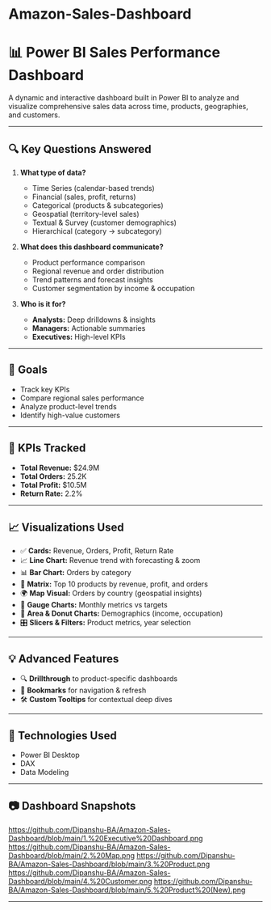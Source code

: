 # Amazon-Sales-Dashboard
# 📊 Power BI Sales Performance Dashboard

A dynamic and interactive dashboard built in Power BI to analyze and visualize comprehensive sales data across time, products, geographies, and customers.

---

## 🔍 Key Questions Answered

1. **What type of data?**  
   - Time Series (calendar-based trends)  
   - Financial (sales, profit, returns)  
   - Categorical (products & subcategories)  
   - Geospatial (territory-level sales)  
   - Textual & Survey (customer demographics)  
   - Hierarchical (category → subcategory)

2. **What does this dashboard communicate?**  
   - Product performance comparison  
   - Regional revenue and order distribution  
   - Trend patterns and forecast insights  
   - Customer segmentation by income & occupation

3. **Who is it for?**  
   - **Analysts:** Deep drilldowns & insights  
   - **Managers:** Actionable summaries  
   - **Executives:** High-level KPIs

---

## 🎯 Goals

- Track key KPIs
- Compare regional sales performance
- Analyze product-level trends
- Identify high-value customers

---

## 📌 KPIs Tracked

- **Total Revenue:** $24.9M  
- **Total Orders:** 25.2K  
- **Total Profit:** $10.5M  
- **Return Rate:** 2.2%

---

## 📈 Visualizations Used

- ✅ **Cards:** Revenue, Orders, Profit, Return Rate  
- 📈 **Line Chart:** Revenue trend with forecasting & zoom  
- 📊 **Bar Chart:** Orders by category  
- 🧮 **Matrix:** Top 10 products by revenue, profit, and orders  
- 🌍 **Map Visual:** Orders by country (geospatial insights)  
- 🎯 **Gauge Charts:** Monthly metrics vs targets  
- 🧩 **Area & Donut Charts:** Demographics (income, occupation)  
- 🎛️ **Slicers & Filters:** Product metrics, year selection

---

## 💡 Advanced Features

- 🔍 **Drillthrough** to product-specific dashboards  
- 🔖 **Bookmarks** for navigation & refresh  
- 🛠️ **Custom Tooltips** for contextual deep dives

---

## 🧠 Technologies Used

- Power BI Desktop  
- DAX  
- Data Modeling
  
---

## 📷 Dashboard Snapshots

https://github.com/Dipanshu-BA/Amazon-Sales-Dashboard/blob/main/1.%20Executive%20Dashboard.png
https://github.com/Dipanshu-BA/Amazon-Sales-Dashboard/blob/main/2.%20Map.png
https://github.com/Dipanshu-BA/Amazon-Sales-Dashboard/blob/main/3.%20Product.png
https://github.com/Dipanshu-BA/Amazon-Sales-Dashboard/blob/main/4.%20Customer.png
https://github.com/Dipanshu-BA/Amazon-Sales-Dashboard/blob/main/5.%20Product%20(New).png

---
